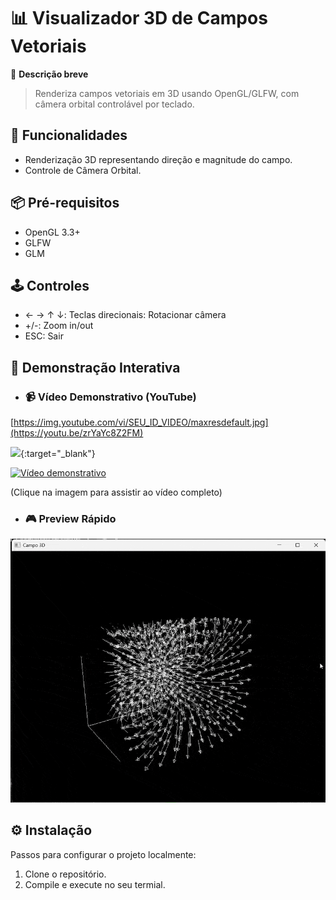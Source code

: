 # 📊 Visualizador 3D de Campos Vetoriais

🔹 **Descrição breve**  
  
> Renderiza campos vetoriais em 3D usando OpenGL/GLFW, com câmera orbital controlável por teclado.

## 🚀 **Funcionalidades**  
- Renderização 3D representando direção e magnitude do campo.
- Controle de Câmera Orbital.

## 📦 **Pré-requisitos**  
- OpenGL 3.3+
- GLFW
- GLM

## 🕹️ **Controles**
- ← → ↑ ↓: Teclas direcionais: Rotacionar câmera
- +/-: Zoom in/out
- ESC: Sair

## 🎥 Demonstração Interativa
- ### 📹 Vídeo Demonstrativo (YouTube)
[https://img.youtube.com/vi/SEU_ID_VIDEO/maxresdefault.jpg](https://youtu.be/zrYaYc8Z2FM)

[<img src="https://img.youtube.com/vi/zrYaYc8Z2FM/maxresdefault.jpg" width="50%">](https://youtu.be/SEU_ID_VIDEO){:target="_blank"}

<a href="https://youtu.be/zrYaYc8Z2FM?si=GVsLaG75t3WMCYYi" target="_blank">
  <img src="https://img.youtube.com/vi/zrYaYc8Z2FM/maxresdefault.jpg" alt="Vídeo demonstrativo" width="600">
</a>  

(Clique na imagem para assistir ao vídeo completo)

- ### 🎮 Preview Rápido
![GIF do projeto](campo_gif.gif)

## ⚙️ **Instalação**  
Passos para configurar o projeto localmente:  

1. Clone o repositório.
2. Compile e execute no seu termial.
    
